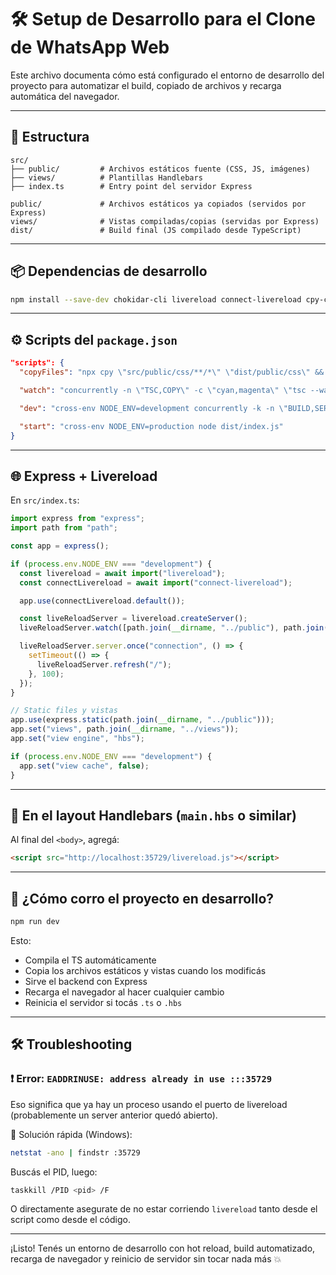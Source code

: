 # 🛠️ Setup de Desarrollo para el Clone de WhatsApp Web

Este archivo documenta cómo está configurado el entorno de desarrollo del proyecto para automatizar el build, copiado de archivos y recarga automática del navegador.

---

## 📁 Estructura

```
src/
├── public/         # Archivos estáticos fuente (CSS, JS, imágenes)
├── views/          # Plantillas Handlebars
├── index.ts        # Entry point del servidor Express

public/             # Archivos estáticos ya copiados (servidos por Express)
views/              # Vistas compiladas/copias (servidas por Express)
dist/               # Build final (JS compilado desde TypeScript)
```

---

## 📦 Dependencias de desarrollo

```bash
npm install --save-dev chokidar-cli livereload connect-livereload cpy-cli concurrently cross-env nodemon
```

---

## ⚙️ Scripts del `package.json`

```json
"scripts": {
  "copyFiles": "npx cpy \"src/public/css/**/*\" \"dist/public/css\" && npx cpy \"src/views/**/*\" \"dist/views\"",

  "watch": "concurrently -n \"TSC,COPY\" -c \"cyan,magenta\" \"tsc --watch\" \"npx chokidar \\\"src/public/**/*\\\" \\\"src/views/**/*\\\" -c \\\"npm run copyFiles\\\"\"",

  "dev": "cross-env NODE_ENV=development concurrently -k -n \"BUILD,SERVER\" -c \"blue,green\" \"npm run watch\" \"nodemon --watch src --ext ts,hbs --ignore src/public --exec ts-node-esm src/index.ts --delay 100\"",

  "start": "cross-env NODE_ENV=production node dist/index.js"
}
```

---

## 🌐 Express + Livereload

En `src/index.ts`:

```ts
import express from "express";
import path from "path";

const app = express();

if (process.env.NODE_ENV === "development") {
  const livereload = await import("livereload");
  const connectLivereload = await import("connect-livereload");

  app.use(connectLivereload.default());

  const liveReloadServer = livereload.createServer();
  liveReloadServer.watch([path.join(__dirname, "../public"), path.join(__dirname, "../views")]);

  liveReloadServer.server.once("connection", () => {
    setTimeout(() => {
      liveReloadServer.refresh("/");
    }, 100);
  });
}

// Static files y vistas
app.use(express.static(path.join(__dirname, "../public")));
app.set("views", path.join(__dirname, "../views"));
app.set("view engine", "hbs");

if (process.env.NODE_ENV === "development") {
  app.set("view cache", false);
}
```

---

## 🧩 En el layout Handlebars (`main.hbs` o similar)

Al final del `<body>`, agregá:

```html
<script src="http://localhost:35729/livereload.js"></script>
```

---

## 🚀 ¿Cómo corro el proyecto en desarrollo?

```bash
npm run dev
```

Esto:

- Compila el TS automáticamente
- Copia los archivos estáticos y vistas cuando los modificás
- Sirve el backend con Express
- Recarga el navegador al hacer cualquier cambio
- Reinicia el servidor si tocás `.ts` o `.hbs`

---

## 🛠 Troubleshooting

### ❗ Error: `EADDRINUSE: address already in use :::35729`

Eso significa que ya hay un proceso usando el puerto de livereload (probablemente un server anterior quedó abierto).

🧽 Solución rápida (Windows):

```bash
netstat -ano | findstr :35729
```

Buscás el PID, luego:

```bash
taskkill /PID <pid> /F
```

O directamente asegurate de no estar corriendo `livereload` tanto desde el script como desde el código.

---

¡Listo! Tenés un entorno de desarrollo con hot reload, build automatizado, recarga de navegador y reinicio de servidor sin tocar nada más 💥
